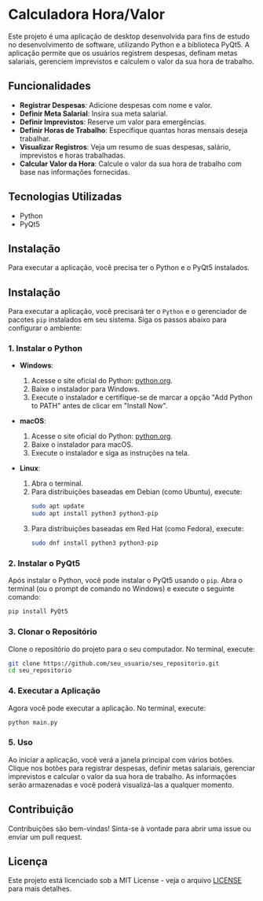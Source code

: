 # Calculadora Hora/Valor

Este projeto é uma aplicação de desktop desenvolvida para fins de estudo no desenvolvimento de software, utilizando Python e a biblioteca PyQt5. A aplicação permite que os usuários registrem despesas, definam metas salariais, gerenciem imprevistos e calculem o valor da sua hora de trabalho.

## Funcionalidades

- **Registrar Despesas**: Adicione despesas com nome e valor.
- **Definir Meta Salarial**: Insira sua meta salarial.
- **Definir Imprevistos**: Reserve um valor para emergências.
- **Definir Horas de Trabalho**: Especifique quantas horas mensais deseja trabalhar.
- **Visualizar Registros**: Veja um resumo de suas despesas, salário, imprevistos e horas trabalhadas.
- **Calcular Valor da Hora**: Calcule o valor da sua hora de trabalho com base nas informações fornecidas.

## Tecnologias Utilizadas

- Python
- PyQt5

## Instalação

Para executar a aplicação, você precisa ter o Python e o PyQt5 instalados. 

## Instalação

Para executar a aplicação, você precisará ter o `Python` e o gerenciador de pacotes `pip` instalados em seu sistema. Siga os passos abaixo para configurar o ambiente:

### 1. Instalar o Python

- **Windows**:
  1. Acesse o site oficial do Python: [python.org](https://www.python.org/downloads/).
  2. Baixe o instalador para Windows.
  3. Execute o instalador e certifique-se de marcar a opção "Add Python to PATH" antes de clicar em "Install Now".

- **macOS**:
  1. Acesse o site oficial do Python: [python.org](https://www.python.org/downloads/).
  2. Baixe o instalador para macOS.
  3. Execute o instalador e siga as instruções na tela.

- **Linux**:
  1. Abra o terminal.
  2. Para distribuições baseadas em Debian (como Ubuntu), execute:
     ```bash
     sudo apt update
     sudo apt install python3 python3-pip
     ```
  3. Para distribuições baseadas em Red Hat (como Fedora), execute:
     ```bash
     sudo dnf install python3 python3-pip
     ```

### 2. Instalar o PyQt5

Após instalar o Python, você pode instalar o PyQt5 usando o `pip`. Abra o terminal (ou o prompt de comando no Windows) e execute o seguinte comando:

```bash
pip install PyQt5
```

### 3. Clonar o Repositório

Clone o repositório do projeto para o seu computador. No terminal, execute:

```bash
git clone https://github.com/seu_usuario/seu_repositorio.git
cd seu_repositorio
```

### 4. Executar a Aplicação

Agora você pode executar a aplicação. No terminal, execute:

```bash
python main.py
```

### 5. Uso

Ao iniciar a aplicação, você verá a janela principal com vários botões. Clique nos botões para registrar despesas, definir metas salariais, gerenciar imprevistos e calcular o valor da sua hora de trabalho. As informações serão armazenadas e você poderá visualizá-las a qualquer momento.

## Contribuição

Contribuições são bem-vindas! Sinta-se à vontade para abrir uma issue ou enviar um pull request.

## Licença

Este projeto está licenciado sob a MIT License - veja o arquivo [LICENSE](LICENSE) para mais detalhes.
